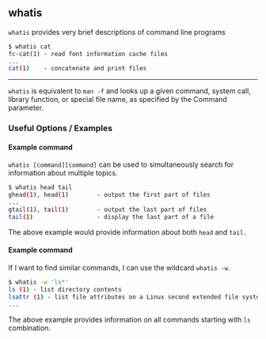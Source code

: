 whatis
-------

`whatis` provides very brief descriptions of command line programs

~~~ bash
$ whatis cat
fc-cat(1) - read font information cache files
...
cat(1)    - concatenate and print files
~~~

---

`whatis` is equivalent to `man -f` and looks up a given command, system call, library function, or special file name, as specified by the Command parameter.

### Useful Options / Examples

#### Example command

`whatis [command][command]` can be used to simultaneously search for information about multiple topics. 

~~~bash
$ whatis head tail
ghead(1), head(1)        - output the first part of files
...
gtail(1), tail(1)        - output the last part of files
tail(1)                  - display the last part of a file
~~~

The above example would provide information about both `head` and `tail.` 

#### Example command

If I want to find similar commands, I can use the wildcard `whatis -w`.

~~~bash
$ whatis -w 'ls*'
ls (1) - list directory contents
lsattr (1) - list file attributes on a Linux second extended file system
...
~~~

The above example provides information on all commands starting with `ls` combination.
